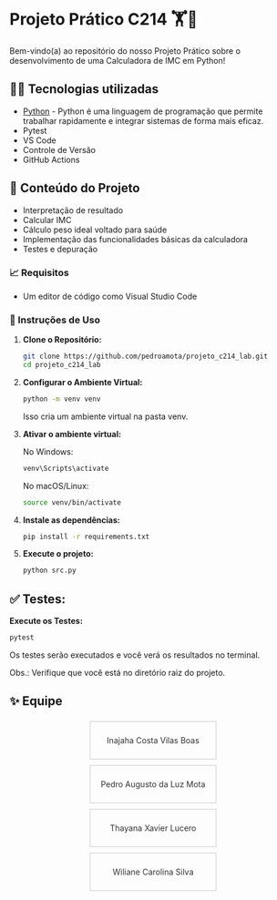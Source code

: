 # Projeto Prático C214 :weight_lifting:🔢

Bem-vindo(a) ao repositório do nosso Projeto Prático sobre o desenvolvimento de uma Calculadora de IMC em Python!

## 👩‍💻 Tecnologias utilizadas
* [Python](https://www.python.org/) - Python é uma linguagem de programação que permite trabalhar rapidamente
e integrar sistemas de forma mais eficaz.
* Pytest
* VS Code
* Controle de Versão
* GitHub Actions

## 📔 Conteúdo do Projeto

* Interpretação de resultado 
* Calcular IMC 
* Cálculo peso ideal voltado para saúde
* Implementação das funcionalidades básicas da calculadora
* Testes e depuração

### 📈 Requisitos

* Um editor de código como Visual Studio Code

### 📝 Instruções de Uso

1. **Clone o Repositório:**
   ```bash
   git clone https://github.com/pedroamota/projeto_c214_lab.git
   cd projeto_c214_lab
   ```

2. **Configurar o Ambiente Virtual:**
   ```bash
   python -m venv venv
   ```
   Isso cria um ambiente virtual na pasta venv.

3. **Ativar o ambiente virtual:**

   No Windows:
   ```bash
   venv\Scripts\activate
   ```
   No macOS/Linux:
   ```bash
   source venv/bin/activate
   ```
   
4. **Instale as dependências:**
   ```bash
   pip install -r requirements.txt
   ```

3. **Execute o projeto:**
   ```bash
   python src.py
   ```

## ✅ Testes:

 **Execute os Testes:**
   ```bash
   pytest
   ```
 Os testes serão executados e você verá os resultados no terminal.

 Obs.: Verifique que você está no diretório raiz do projeto.

## ✨ Equipe

<style>
    .container {
        display: flex;
        flex-direction: column; 
        align-items: center; 
        list-style-type: none; 
        padding: 0;
    }
    .item {
        width: 200px;
        text-align: center;
        border: 1px solid #ccc;
        padding: 10px;
        margin: 5px;
    }
    .item a {
        color: #333; 
        text-decoration: none; 
    }
    .item a:hover {
        text-decoration: underline; 
    }
</style>

<div class="container">
    <div class="item"><a href="https://github.com/InajahaCosta">
    <p> Inajaha Costa Vilas Boas </p></a>
  </div>
    <div class="item"><a href="https://github.com/pedroamota">
    <p> Pedro Augusto da Luz Mota </p></a>
  </div>
    <div class="item"><a href="https://github.com/lucerothayana">
    <p> Thayana Xavier Lucero </p></a>
  </div>
    <div class="item"><a href="https://github.com/wilicarol">
    <p> Wiliane Carolina Silva </p></a>
  </div>
</div>

